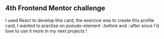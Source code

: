## 4th Frontend Mentor challenge

I used React to develop this card, the exercice was to create this profile card, I wanted to practise on pseudo-element ::before and ::after since I'd love to use it more in my next projects !